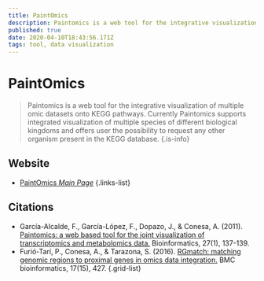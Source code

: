 ```yaml
---
title: PaintOmics
description: Paintomics is a web tool for the integrative visualization of multiple omic datasets onto KEGG pathways.
published: true
date: 2020-04-10T18:43:56.171Z
tags: tool, data visualization
---
```


# PaintOmics

> Paintomics is a web tool for the integrative visualization of multiple omic datasets onto KEGG pathways. Currently Paintomics supports integrated visualization of multiple species of different biological kingdoms and offers user the possibility to request any other organism present in the KEGG database.
{.is-info}



## Website

- [PaintOmics *Main Page*](http://www.paintomics.org/)
{.links-list}

## Citations

- García-Alcalde, F., García-López, F., Dopazo, J., & Conesa, A. (2011). [Paintomics: a web based tool for the joint visualization of transcriptomics and metabolomics data.](https://academic.oup.com/bioinformatics/article/27/1/137/201347) Bioinformatics, 27(1), 137-139.
- Furió-Tarí, P., Conesa, A., & Tarazona, S. (2016). [RGmatch: matching genomic regions to proximal genes in omics data integration.](https://bmcbioinformatics.biomedcentral.com/articles/10.1186/s12859-016-1293-1) BMC bioinformatics, 17(15), 427.
{.grid-list}
